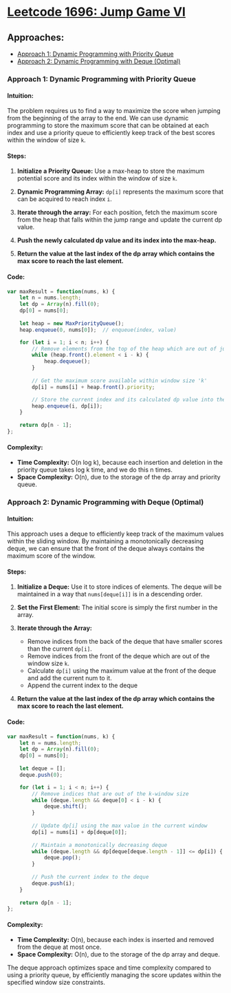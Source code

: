 # [Leetcode 1696: Jump Game VI](https://leetcode.com/problems/jump-game-vi/)

## Approaches:
- [Approach 1: Dynamic Programming with Priority Queue](#approach-1-dynamic-programming-with-priority-queue)
- [Approach 2: Dynamic Programming with Deque (Optimal)](#approach-2-dynamic-programming-with-deque-optimal)


### Approach 1: Dynamic Programming with Priority Queue

#### Intuition:
The problem requires us to find a way to maximize the score when jumping from the beginning of the array to the end. We can use dynamic programming to store the maximum score that can be obtained at each index and use a priority queue to efficiently keep track of the best scores within the window of size `k`.

#### Steps:
1. **Initialize a Priority Queue:** Use a max-heap to store the maximum potential score and its index within the window of size `k`.
   
2. **Dynamic Programming Array:** `dp[i]` represents the maximum score that can be acquired to reach index `i`.
   
3. **Iterate through the array:** For each position, fetch the maximum score from the heap that falls within the jump range and update the current dp value.
   
4. **Push the newly calculated dp value and its index into the max-heap.**
  
5. **Return the value at the last index of the dp array which contains the max score to reach the last element.**

#### Code:
```javascript
var maxResult = function(nums, k) {
    let n = nums.length;
    let dp = Array(n).fill(0);
    dp[0] = nums[0];
    
    let heap = new MaxPriorityQueue();
    heap.enqueue(0, nums[0]);  // enqueue(index, value)

    for (let i = 1; i < n; i++) {
        // Remove elements from the top of the heap which are out of jump range
        while (heap.front().element < i - k) {
            heap.dequeue();
        }
        
        // Get the maximum score available within window size 'k'
        dp[i] = nums[i] + heap.front().priority;

        // Store the current index and its calculated dp value into the priority queue
        heap.enqueue(i, dp[i]);
    }
    
    return dp[n - 1];
};
```

#### Complexity:
- **Time Complexity:** O(n log k), because each insertion and deletion in the priority queue takes log k time, and we do this n times.
- **Space Complexity:** O(n), due to the storage of the dp array and priority queue.

### Approach 2: Dynamic Programming with Deque (Optimal)

#### Intuition:
This approach uses a deque to efficiently keep track of the maximum values within the sliding window. By maintaining a monotonically decreasing deque, we can ensure that the front of the deque always contains the maximum score of the window.

#### Steps:
1. **Initialize a Deque:** Use it to store indices of elements. The deque will be maintained in a way that `nums[deque[i]]` is in a descending order.
   
2. **Set the First Element:** The initial score is simply the first number in the array.

3. **Iterate through the Array:** 
   - Remove indices from the back of the deque that have smaller scores than the current `dp[i]`.
   - Remove indices from the front of the deque which are out of the window size `k`.
   - Calculate `dp[i]` using the maximum value at the front of the deque and add the current num to it.
   - Append the current index to the deque

4. **Return the value at the last index of the dp array which contains the max score to reach the last element.**

#### Code:
```javascript
var maxResult = function(nums, k) {
    let n = nums.length;
    let dp = Array(n).fill(0);
    dp[0] = nums[0];
    
    let deque = [];
    deque.push(0);

    for (let i = 1; i < n; i++) {
        // Remove indices that are out of the k-window size
        while (deque.length && deque[0] < i - k) {
            deque.shift();
        }
        
        // Update dp[i] using the max value in the current window
        dp[i] = nums[i] + dp[deque[0]];
        
        // Maintain a monotonically decreasing deque
        while (deque.length && dp[deque[deque.length - 1]] <= dp[i]) {
            deque.pop();
        }
        
        // Push the current index to the deque
        deque.push(i);
    }
    
    return dp[n - 1];
};
```

#### Complexity:
- **Time Complexity:** O(n), because each index is inserted and removed from the deque at most once.
- **Space Complexity:** O(n), due to the storage of the dp array and deque. 

The deque approach optimizes space and time complexity compared to using a priority queue, by efficiently managing the score updates within the specified window size constraints.

